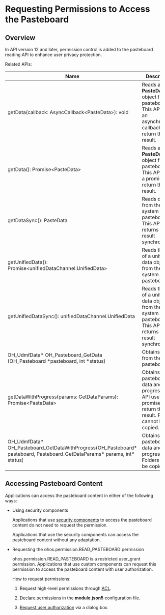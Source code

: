 # Requesting Permissions to Access the Pasteboard
<!--Kit: Basic Services Kit-->
<!--Subsystem: MiscServices-->
<!--Owner: @yangxiaodong41-->
<!--Designer: @guo867-->
<!--Tester: @maxiaorong-->
<!--Adviser: @HelloCrease-->

## Overview

In API version 12 and later, permission control is added to the pasteboard reading API to enhance user privacy protection.

Related APIs:

| Name| Description                                                                                                                                       |
| -------- |----------------------------------------------------------------------------------------------------------------------------------------|
| getData(callback: AsyncCallback&lt;PasteData&gt;): void | Reads a **PasteData** object from the pasteboard. This API uses an asynchronous callback to return the result.|
| getData(): Promise&lt;PasteData&gt; | Reads a **PasteData** object from the pasteboard. This API uses a promise to return the result.|
| getDataSync(): PasteData | Reads data from the system pasteboard. This API returns the result synchronously.|
| getUnifiedData(): Promise\<unifiedDataChannel.UnifiedData\> | Reads the data of a unified data object from the system pasteboard.|
| getUnifiedDataSync(): unifiedDataChannel.UnifiedData | Reads the data of a unified data object from the system pasteboard. This API returns the result synchronously.|
| OH_UdmfData* OH_Pasteboard_GetData (OH_Pasteboard *pasteboard, int *status) | Obtains data from the pasteboard.|
| getDataWithProgress(params: GetDataParams): Promise\<PasteData\> | Obtains the pasteboard data and paste progress. This API uses a promise to return the result. Folders cannot be copied.|
| OH_UdmfData* OH_Pasteboard_GetDataWithProgress(OH_Pasteboard* pasteboard, Pasteboard_GetDataParams* params, int* status) | Obtains the pasteboard data and paste progress. Folders cannot be copied.|

## Accessing Pasteboard Content

Applications can access the pasteboard content in either of the following ways:

- Using security components

    Applications that use [security components](../../security/AccessToken/pastebutton.md) to access the pasteboard content do not need to request the permission.

    Applications that use the security components can access the pasteboard content without any adaptation.

- Requesting the ohos.permission.READ_PASTEBOARD permission

    ohos.permission.READ_PASTEBOARD is a restricted user_grant permission. Applications that use custom components can request this permission to access the pasteboard content with user authorization.

    How to request permissions:
    <!--RP1-->
    1. Request high-level permissions through [ACL](../../security/AccessToken/declare-permissions-in-acl.md).
    
    2. [Declare permissions](../../security/AccessToken/declare-permissions.md) in the **module.json5** configuration file.
    
    3. [Request user authorization](../../security/AccessToken/request-user-authorization.md) via a dialog box.
    <!--RP1End-->
